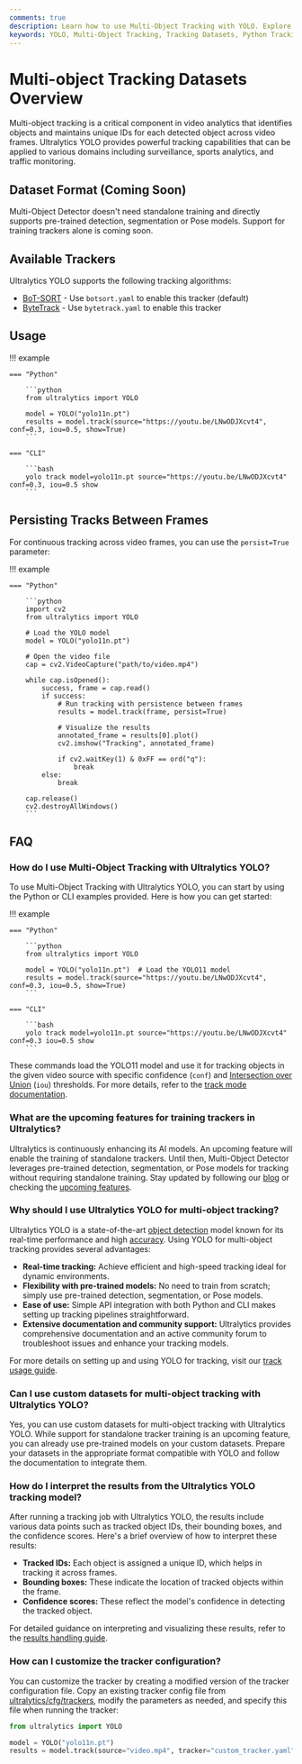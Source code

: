 ```yaml
---
comments: true
description: Learn how to use Multi-Object Tracking with YOLO. Explore dataset formats, tracking algorithms, and implementation examples using Python or CLI for real-time object tracking.
keywords: YOLO, Multi-Object Tracking, Tracking Datasets, Python Tracking Example, CLI Tracking Example, Object Detection, Ultralytics, AI, Machine Learning, BoT-SORT, ByteTrack
---
```


# Multi-object Tracking Datasets Overview

Multi-object tracking is a critical component in video analytics that identifies objects and maintains unique IDs for each detected object across video frames. Ultralytics YOLO provides powerful tracking capabilities that can be applied to various domains including surveillance, sports analytics, and traffic monitoring.

## Dataset Format (Coming Soon)

Multi-Object Detector doesn't need standalone training and directly supports pre-trained detection, segmentation or Pose models. Support for training trackers alone is coming soon.

## Available Trackers

Ultralytics YOLO supports the following tracking algorithms:

- [BoT-SORT](https://github.com/NirAharon/BoT-SORT) - Use `botsort.yaml` to enable this tracker (default)
- [ByteTrack](https://github.com/FoundationVision/ByteTrack) - Use `bytetrack.yaml` to enable this tracker

## Usage

!!! example

    === "Python"

        ```python
        from ultralytics import YOLO

        model = YOLO("yolo11n.pt")
        results = model.track(source="https://youtu.be/LNwODJXcvt4", conf=0.3, iou=0.5, show=True)
        ```

    === "CLI"

        ```bash
        yolo track model=yolo11n.pt source="https://youtu.be/LNwODJXcvt4" conf=0.3, iou=0.5 show
        ```

## Persisting Tracks Between Frames

For continuous tracking across video frames, you can use the `persist=True` parameter:

!!! example

    === "Python"

        ```python
        import cv2
        from ultralytics import YOLO

        # Load the YOLO model
        model = YOLO("yolo11n.pt")

        # Open the video file
        cap = cv2.VideoCapture("path/to/video.mp4")

        while cap.isOpened():
            success, frame = cap.read()
            if success:
                # Run tracking with persistence between frames
                results = model.track(frame, persist=True)

                # Visualize the results
                annotated_frame = results[0].plot()
                cv2.imshow("Tracking", annotated_frame)

                if cv2.waitKey(1) & 0xFF == ord("q"):
                    break
            else:
                break

        cap.release()
        cv2.destroyAllWindows()
        ```

## FAQ

### How do I use Multi-Object Tracking with Ultralytics YOLO?

To use Multi-Object Tracking with Ultralytics YOLO, you can start by using the Python or CLI examples provided. Here is how you can get started:

!!! example

    === "Python"

        ```python
        from ultralytics import YOLO

        model = YOLO("yolo11n.pt")  # Load the YOLO11 model
        results = model.track(source="https://youtu.be/LNwODJXcvt4", conf=0.3, iou=0.5, show=True)
        ```

    === "CLI"

        ```bash
        yolo track model=yolo11n.pt source="https://youtu.be/LNwODJXcvt4" conf=0.3 iou=0.5 show
        ```

These commands load the YOLO11 model and use it for tracking objects in the given video source with specific confidence (`conf`) and [Intersection over Union](https://www.ultralytics.com/glossary/intersection-over-union-iou) (`iou`) thresholds. For more details, refer to the [track mode documentation](../../modes/track.md).

### What are the upcoming features for training trackers in Ultralytics?

Ultralytics is continuously enhancing its AI models. An upcoming feature will enable the training of standalone trackers. Until then, Multi-Object Detector leverages pre-trained detection, segmentation, or Pose models for tracking without requiring standalone training. Stay updated by following our [blog](https://www.ultralytics.com/blog) or checking the [upcoming features](../../reference/trackers/track.md).

### Why should I use Ultralytics YOLO for multi-object tracking?

Ultralytics YOLO is a state-of-the-art [object detection](https://www.ultralytics.com/glossary/object-detection) model known for its real-time performance and high [accuracy](https://www.ultralytics.com/glossary/accuracy). Using YOLO for multi-object tracking provides several advantages:

- **Real-time tracking:** Achieve efficient and high-speed tracking ideal for dynamic environments.
- **Flexibility with pre-trained models:** No need to train from scratch; simply use pre-trained detection, segmentation, or Pose models.
- **Ease of use:** Simple API integration with both Python and CLI makes setting up tracking pipelines straightforward.
- **Extensive documentation and community support:** Ultralytics provides comprehensive documentation and an active community forum to troubleshoot issues and enhance your tracking models.

For more details on setting up and using YOLO for tracking, visit our [track usage guide](../../modes/track.md).

### Can I use custom datasets for multi-object tracking with Ultralytics YOLO?

Yes, you can use custom datasets for multi-object tracking with Ultralytics YOLO. While support for standalone tracker training is an upcoming feature, you can already use pre-trained models on your custom datasets. Prepare your datasets in the appropriate format compatible with YOLO and follow the documentation to integrate them.

### How do I interpret the results from the Ultralytics YOLO tracking model?

After running a tracking job with Ultralytics YOLO, the results include various data points such as tracked object IDs, their bounding boxes, and the confidence scores. Here's a brief overview of how to interpret these results:

- **Tracked IDs:** Each object is assigned a unique ID, which helps in tracking it across frames.
- **Bounding boxes:** These indicate the location of tracked objects within the frame.
- **Confidence scores:** These reflect the model's confidence in detecting the tracked object.

For detailed guidance on interpreting and visualizing these results, refer to the [results handling guide](../../reference/engine/results.md).

### How can I customize the tracker configuration?

You can customize the tracker by creating a modified version of the tracker configuration file. Copy an existing tracker config file from [ultralytics/cfg/trackers](https://github.com/ultralytics/ultralytics/tree/main/ultralytics/cfg/trackers), modify the parameters as needed, and specify this file when running the tracker:

```python
from ultralytics import YOLO

model = YOLO("yolo11n.pt")
results = model.track(source="video.mp4", tracker="custom_tracker.yaml")
```
